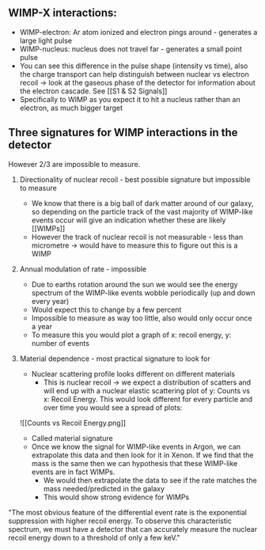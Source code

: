   ## WIMP-X interactions:
-   WIMP-electron: Ar atom ionized and electron pings around - generates a large light pulse
-   WIMP-nucleus: nucleus does not travel far - generates a small point pulse
-   You can see this difference in the pulse shape (intensity vs time), also the charge transport can help distinguish between nuclear vs electron recoil -> look at the gaseous phase of the detector for information about the electron cascade. See [[S1 & S2 Signals]]
-   Specifically to WIMP as you expect it to hit a nucleus rather than an electron, as much bigger target

## Three signatures for WIMP interactions in the detector
However 2/3 are impossible to measure.

1.  Directionality of nuclear recoil - best possible signature but impossible to measure
	- We know that there is a big ball of dark matter around of our galaxy, so depending on the particle track of the vast majority of WIMP-like events occur will give an indication whether these are likely [[WIMPs]]
	- However the track of nuclear recoil is not measurable - less than micrometre -> would have to measure this to figure out this is a WIMP

2.  Annual modulation of rate - impossible
	- Due to earths rotation around the sun we would see the energy spectrum of the WIMP-like events wobble periodically (up and down every year)
	- Would expect this to change by a few percent
	- Impossible to measure as way too little, also would only occur once a year
	- To measure this you would plot a graph of x: recoil energy, y: number of events

3.  Material dependence - most practical signature to look for
	- Nuclear scattering profile looks different on different materials
		- This is nuclear recoil → we expect a distribution of scatters and will end up with a nuclear elastic scattering plot of y: Counts vs x: Recoil Energy. This would look different for every particle and over time you would see a spread of plots:
		
	![[Counts vs Recoil Energy.png]]
		
	- Called material signature
	- Once we know the signal for WIMP-like events in Argon, we can extrapolate this data and then look for it in Xenon. If we find that the mass is the same then we can hypothesis that these WIMP-like events are in fact WIMPs.
		- We would then extrapolate the data to see if the rate matches the mass needed/predicted in the galaxy
		- This would show strong evidence for WIMPs

"The most obvious feature of the differential event rate is the exponential suppression with higher recoil energy. To observe this characteristic spectrum, we must have a detector that can accurately measure the nuclear recoil energy down to a threshold of only a few keV."